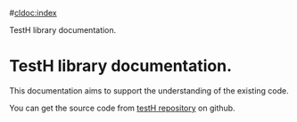 #<cldoc:index>

TestH library documentation.

# TestH library documentation.

This documentation aims to support the understanding of the existing code.

You can get the source code from [testH repository](https://github.com/cdgramos/testh) on github.
